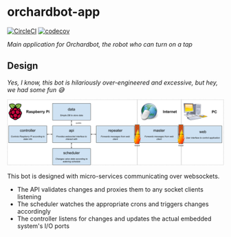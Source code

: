 # orchardbot-app

[![CircleCI](https://circleci.com/gh/jpnauta/orchardbot-app.svg?style=svg)](https://circleci.com/gh/jpnauta/orchardbot-app)
[![codecov](https://codecov.io/gh/jpnauta/orchardbot-app/branch/master/graph/badge.svg)](https://codecov.io/gh/jpnauta/orchardbot-app)

*Main application for Orchardbot, the robot who can turn on a tap*

## Design

*Yes, I know, this bot is hilariously over-engineered and excessive, 
but hey, we had some fun 😅*

![Design](./docs/design.png)

This bot is designed with micro-services communicating over websockets.
- The API validates changes and proxies them to any socket clients listening
- The scheduler watches the appropriate crons and triggers changes accordingly
- The controller listens for changes and updates the actual embedded system's I/O ports



